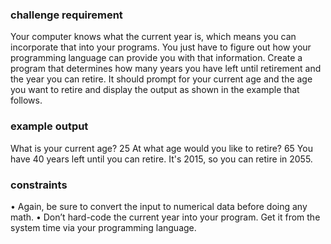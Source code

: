 ### challenge requirement

Your computer knows what the current year is, which means
you can incorporate that into your programs. You just have
to figure out how your programming language can provide
you with that information.
Create a program that determines how many years you have
left until retirement and the year you can retire. It should
prompt for your current age and the age you want to retire
and display the output as shown in the example that follows.

### example output

What is your current age? 25
At what age would you like to retire? 65
You have 40 years left until you can retire.
It's 2015, so you can retire in 2055.

### constraints

• Again, be sure to convert the input to numerical data
before doing any math.
• Don’t hard-code the current year into your program.
Get it from the system time via your programming language.
